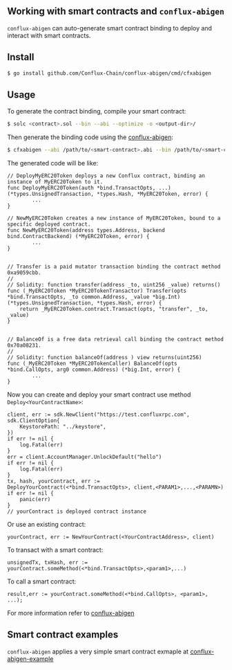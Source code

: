 Working with smart contracts and `conflux-abigen`
--------------------------------------------------------------

`conflux-abigen` can auto-generate smart contract binding to deploy and interact with smart contracts.

## Install 
``` bash
$ go install github.com/Conflux-Chain/conflux-abigen/cmd/cfxabigen
```

## Usage

To generate the contract binding, compile your smart contract:

``` bash
$ solc <contract>.sol --bin --abi --optimize -o <output-dir>/
```

Then generate the binding code using the [conflux-abigen]():

``` bash
$ cfxabigen --abi /path/to/<smart-contract>.abi --bin /path/to/<smart-contract>.bin --pkg main  --out <smart-contract>.go
```

The generated code will be like:
``` golang
// DeployMyERC20Token deploys a new Conflux contract, binding an instance of MyERC20Token to it.
func DeployMyERC20Token(auth *bind.TransactOpts, ...) (*types.UnsignedTransaction, *types.Hash, *MyERC20Token, error) {
        ...
}

// NewMyERC20Token creates a new instance of MyERC20Token, bound to a specific deployed contract.
func NewMyERC20Token(address types.Address, backend bind.ContractBackend) (*MyERC20Token, error) {
        ...
}


// Transfer is a paid mutator transaction binding the contract method 0xa9059cbb.
//
// Solidity: function transfer(address _to, uint256 _value) returns()
func (_MyERC20Token *MyERC20TokenTransactor) Transfer(opts *bind.TransactOpts, _to common.Address, _value *big.Int) (*types.UnsignedTransaction, *types.Hash, error) {
	return _MyERC20Token.contract.Transact(opts, "transfer", _to, _value)
}


// BalanceOf is a free data retrieval call binding the contract method 0x70a08231.
//
// Solidity: function balanceOf(address ) view returns(uint256)
func (_MyERC20Token *MyERC20TokenCaller) BalanceOf(opts *bind.CallOpts, arg0 common.Address) (*big.Int, error) {
        ...
}

```

Now you can create and deploy your smart contract use method `Deploy<YourContractName>`:

```golang
client, err := sdk.NewClient("https://test.confluxrpc.com", sdk.ClientOption{
	KeystorePath: "../keystore",
})
if err != nil {
	log.Fatal(err)
}       
err = client.AccountManager.UnlockDefault("hello")
if err != nil {
	log.Fatal(err)
}       
tx, hash, yourContract, err := DeployYourContract(<*bind.TransactOpts>, client,<PARAM1>,...,<PARAMN>)
if err != nil {
	panic(err)
}
// yourContract is deployed contract instance
```

Or use an existing contract:

```golang
yourContract, err := NewYourContract(<YourContractAddress>, client)
```

To transact with a smart contract:

```golang
unsignedTx, txHash, err := yourContract.someMethod(<*bind.TransactOpts>,<param1>,...)
```

To call a smart contract:

```golang
result,err := yourContract.someMethod(<*bind.CallOpts>, <param1>, ...);
```

For more information refer to  [conflux-abigen](..//cfxabigen.md#readme)

Smart contract examples
-----------------------

`conflux-abigen` applies a very simple smart contract exmaple at [conflux-abigen-example](https://github.com/conflux-fans/conflux-abigen-example)